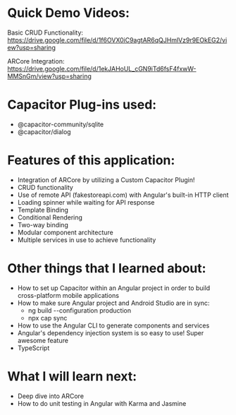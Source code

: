 # Quick Demo Videos:

Basic CRUD Functionality: https://drive.google.com/file/d/1f6OVX0iC9agtAR6qQJHmlVz9r9EOkEG2/view?usp=sharing

ARCore Integration: https://drive.google.com/file/d/1ekJAHoUL_cGN9iTd6fsF4fxwW-MMSnGm/view?usp=sharing

# Capacitor Plug-ins used:
- @capacitor-community/sqlite
- @capacitor/dialog

# Features of this application:
- Integration of ARCore by utilizing a Custom Capacitor Plugin!
- CRUD functionality
- Use of remote API (fakestoreapi.com) with Angular's built-in HTTP client
- Loading spinner while waiting for API response 
- Template Binding
- Conditional Rendering
- Two-way binding
- Modular component architecture
- Multiple services in use to achieve functionality

# Other things that I learned about:
- How to set up Capacitor within an Angular project in order to build cross-platform mobile applications
- How to make sure Angular project and Android Studio are in sync:
  - ng build --configuration production
  - npx cap sync
- How to use the Angular CLI to generate components and services  
- Angular's dependency injection system is so easy to use! Super awesome feature
- TypeScript

# What I will learn next:
- Deep dive into ARCore
- How to do unit testing in Angular with Karma and Jasmine
  
